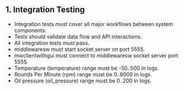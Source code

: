 
## 1. Integration Testing
- Integration tests must cover all major workflows between system components.
- Tests should validate data flow and API interactions.
- All integration tests must pass.
- middlewaresw must start socket server on port 5555.
- mwclientwithgui must connect to middlewaresw socket server port 5555.
- Temperature (temperature) range must be -50..500 in logs.
- Rounds Per Minute (rpm) range must be 0..8000 in logs.
- Oil pressure (oil_pressure) range must be 0..200 in logs.

